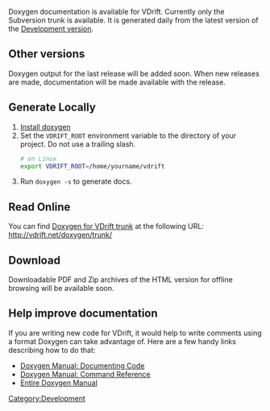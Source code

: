 Doxygen documentation is available for VDrift. Currently only the Subversion trunk is available. It is generated daily from the latest version of the [Development version](Getting_the_development_version.md).

Other versions
--------------

Doxygen output for the last release will be added soon. When new releases are made, documentation will be made available with the release.

Generate Locally
----------------

1. [Install doxygen](http://doxygen.nl/manual/install.html)
1. Set the `VDRIFT_ROOT` environment variable to the directory of your project. Do not use a trailing slash.
    ```sh
    # on Linux
    export VDRIFT_ROOT=/home/yourname/vdrift
    ```
1. Run `doxygen -s` to generate docs.

Read Online
-----------

You can find [Doxygen for VDrift trunk](http://vdrift.net/doxygen/trunk/) at the following URL: <http://vdrift.net/doxygen/trunk/>

Download
--------

Downloadable PDF and Zip archives of the HTML version for offline browsing will be available soon.

Help improve documentation
--------------------------

If you are writing new code for VDrift, it would help to write comments using a format Doxygen can take advantage of. Here are a few handy links describing how to do that:

-   [Doxygen Manual: Documenting Code](http://www.stack.nl/~dimitri/doxygen/docblocks.html)
-   [Doxygen Manual: Command Reference](http://www.stack.nl/~dimitri/doxygen/commands.html)
-   [Entire Doxygen Manual](http://www.stack.nl/~dimitri/doxygen/manual.html)

<Category:Development>
